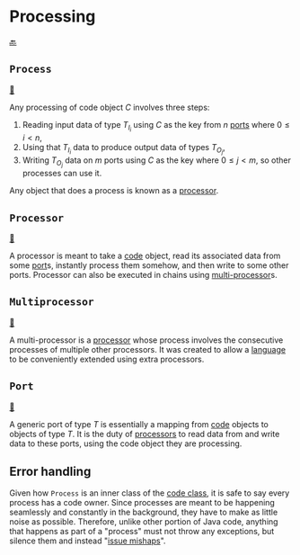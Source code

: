 # Processing

[:back:](readme.md)

## `Process`

[:scroll:](../lang/Code.java#Process)

Any processing of code object $C$ involves three steps:

1. Reading input data of type $T_{I_{i}}$ using $C$ as the key from $n$ [ports](#port) where $0 \leq i < n$,
2. Using that $T_{I_{i}}$ data to produce output data of types $T_{O_{j}}$,
3. Writing $T_{O_{j}}$ data on $m$ ports using $C$ as the key where $0 \leq j < m$, so other processes can use it.

Any object that does a process is known as a [processor](#processor).

## `Processor`

[:scroll:](../lang/Processor.java)

A processor is meant to take a [code](#code) object, read its associated data from some [port](#port)s, instantly process them somehow, and then write to some other ports. Processor can also be executed in chains using [multi-processor](#multiprocessor)s.

## `Multiprocessor`

[:scroll:](../lang/Multiprocessor.java)

A multi-processor is a [processor](#processor) whose process involves the consecutive processes of multiple other processors. It was created to allow a [language](#language) to be conveniently extended using extra processors.

## `Port`

[:scroll:](../lang/Port.java)

A generic port of type $T$ is essentially a mapping from [code](#code) objects to objects of type $T$. It is the duty of [processors](#processor) to read data from and write data to these ports, using the code object they are processing.

## Error handling

Given how `Process` is an inner class of the [code class](codes.md#code), it is safe to say every process has a code owner. Since processes are meant to be happening seamlessly and constantly in the background, they have to make as little noise as possible. Therefore, unlike other portion of Java code, anything that happens as part of a "process" must not throw any exceptions, but silence them and instead "[issue mishaps](mishaps.md)".
